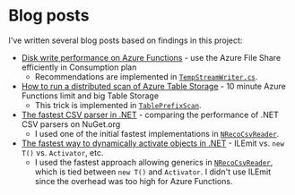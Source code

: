 # Blog posts

I've written several blog posts based on findings in this project:

- [Disk write performance on Azure Functions](https://www.joelverhagen.com/blog/2021/02/azure-function-disk-performance) - use the Azure File Share efficiently in Consumption plan
  - Recommendations are implemented in [`TempStreamWriter.cs`](../src/Logic/TempStream/TempStreamWriter.cs).
- [How to run a distributed scan of Azure Table Storage](https://www.joelverhagen.com/blog/2020/12/distributed-scan-of-azure-tables) - 10 minute Azure Functions limit and big Table Storage
  - This trick is implemented in [`TablePrefixScan`](../src/Logic/TablePrefixScan).
- [The fastest CSV parser in .NET](https://www.joelverhagen.com/blog/2020/12/fastest-net-csv-parsers) - comparing the performance of .NET CSV parsers on NuGet.org
  - I used one of the initial fastest implementations in [`NRecoCsvReader`](../src/Worker.Logic/AppendResults/NRecoCsvReader.cs).
- [The fastest way to dynamically activate objects in .NET](https://www.joelverhagen.com/blog/2020/11/dynamically-activate-objects-net) - ILEmit vs. `new T()` vs. `Activator`, etc.
  - I used the fastest approach allowing generics in [`NRecoCsvReader`](../src/Worker.Logic/AppendResults/NRecoCsvReader.cs), which is tied between `new T()` and `Activator`. I didn't use ILEmit since the overhead was too high for Azure Functions.
